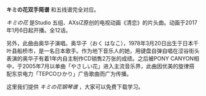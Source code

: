 

**キミの花双手简谱** 和五线谱完全对应。

_キミの花_ 是Studio 五组、AXsiZ原创的电视动画《清恋》的片头曲。动画于2017年1月6日起开播。全12话。

另外，此曲由奥华子演唱。奥华子（おく
はなこ），1978年3月20日出生于日本千叶县船桥市，是一名日本歌手。作为地下音乐人的她，用键盘自弹自唱在涩谷街头表演的奥华子有着1年内自主制作CD销售2万张的成绩。之后被PONY
CANYON相中，于2005年7月以单曲「やさしい花」进入主流音乐界，此曲因优美的旋律搭配东京电力「TEPCOひかり」广告歌曲而广为传播。

这里我们提供 _キミの花钢琴谱_ ，大家可以免费下载学习。

